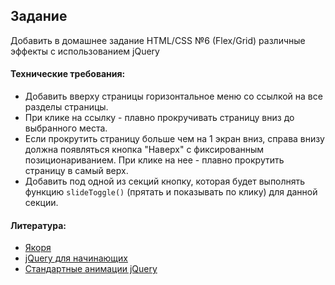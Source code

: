 ## Задание

Добавить в домашнее задание HTML/CSS №6 (Flex/Grid) различные эффекты с использованием jQuery

#### Технические требования:
- Добавить вверху страницы горизонтальное меню со ссылкой на все разделы страницы.
- При клике на ссылку - плавно прокручивать страницу вниз до выбранного места.
- Если прокрутить страницу больше чем на 1 экран вниз, справа внизу должна появляться кнопка "Наверх" с фиксированным позиционариванием. При клике на нее - плавно прокрутить страницу в самый верх.
- Добавить под одной из секций кнопку, которая будет выполнять функцию `slideToggle()` (прятать и показывать по клику) для данной секции.

#### Литература:
- [Якоря](http://htmlbook.ru/samhtml/yakorya)
- [jQuery для начинающих](http://anton.shevchuk.name/javascript/jquery-for-beginners/)
- [Стандартные анимации jQuery](http://jquery.page2page.ru/index.php5/%D0%AD%D1%84%D1%84%D0%B5%D0%BA%D1%82%D1%8B)